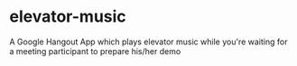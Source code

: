 # elevator-music
A Google Hangout App which plays elevator music while you're waiting for a meeting participant to prepare his/her demo
